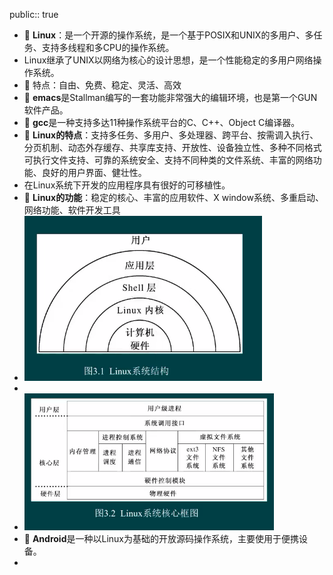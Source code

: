 public:: true

- 🔵 **Linux**：是一个开源的操作系统，是一个基于POSIX和UNIX的多用户、多任务、支持多线程和多CPU的操作系统。
- Linux继承了UNIX以网络为核心的设计思想，是一个性能稳定的多用户网络操作系统。
- 🔵 特点：自由、免费、稳定、灵活、高效
- 🔵 **emacs**是Stallman编写的一套功能非常强大的编辑环境，也是第一个GUN软件产品。
- 🔵 **gcc**是一种支持多达11种操作系统平台的C、C++、Object C编译器。
- 🔵 **Linux的特点**：支持多任务、多用户、多处理器、跨平台、按需调入执行、分页机制、动态外存缓存、共享库支持、开放性、设备独立性、多种不同格式可执行文件支持、可靠的系统安全、支持不同种类的文件系统、丰富的网络功能、良好的用户界面、健壮性。
- 在Linux系统下开发的应用程序具有很好的可移植性。
- 🔵 **Linux的功能**：稳定的核心、丰富的应用软件、X window系统、多重启动、网络功能、软件开发工具
- ![image.png](../assets/image_1702334246565_0.png)
-
- ![image.png](../assets/image_1702334276739_0.png)
- 🔵 **Android**是一种以Linux为基础的开放源码操作系统，主要使用于便携设备。
-